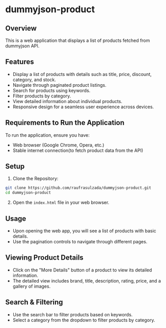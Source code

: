 # dummyjson-product

## Overview

This is a web application that displays a list of products fetched from dummyjson API.

## Features

- Display a list of products with details such as title, price, discount, category, and stock.
- Navigate through paginated product listings.
- Search for products using keywords.
- Filter products by category.
- View detailed information about individual products.
- Responsive design for a seamless user experience across devices.

## Requirements to Run the Application

To run the application, ensure you have:

- Web browser (Google Chrome, Opera, etc.)
- Stable internet connection(to fetch product data from the API)

## Setup

1. Clone the Repository:

```bash
git clone https://github.com/raufrasulzada/dummyjson-product.git
cd dummyjson-product
```

2.  Open the `index.html` file in your web browser.

## Usage

- Upon opening the web app, you will see a list of products with basic details.
- Use the pagination controls to navigate through different pages.

## Viewing Product Details

- Click on the "More Details" button of a product to view its detailed information.
- The detailed view includes brand, title, description, rating, price, and a gallery of images.

## Search & Filtering

- Use the search bar to filter products based on keywords.
- Select a category from the dropdown to filter products by category.
